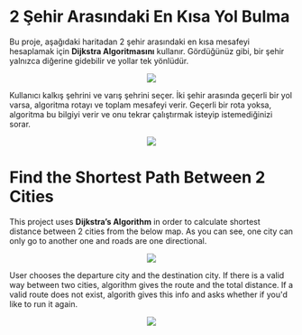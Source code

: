 # 2 Şehir Arasındaki En Kısa Yol Bulma

Bu proje, aşağıdaki haritadan 2 şehir arasındaki en kısa mesafeyi hesaplamak için **Dijkstra Algoritmasını** kullanır. Gördüğünüz gibi, bir şehir yalnızca diğerine gidebilir ve yollar tek yönlüdür.

<p align="center">
  <img src="https://i.hizliresim.com/4obMs0.png">
</p>

Kullanıcı kalkış şehrini ve varış şehrini seçer. İki şehir arasında geçerli bir yol varsa, algoritma rotayı ve toplam mesafeyi verir. Geçerli bir rota yoksa, algoritma bu bilgiyi verir ve onu tekrar çalıştırmak isteyip istemediğinizi sorar.

<p align="center">
  <img src="https://i.hizliresim.com/2qMAQ7.png">
</p>

# Find the Shortest Path Between 2 Cities

This project uses **Dijkstra’s Algorithm** in order to calculate shortest distance between 2 cities from the below map. As you can see, one city can only go to another one and roads are one directional. 

<p align="center">
  <img src="https://i.hizliresim.com/4obMs0.png">
</p>

User chooses the departure city and the destination city. If there is a valid way between two cities, algorithm gives the route and the total distance. If a valid route does not exist, algorith gives this info and asks whether if you'd like to run it again.

<p align="center">
  <img src="https://i.hizliresim.com/2qMAQ7.png">
</p>
